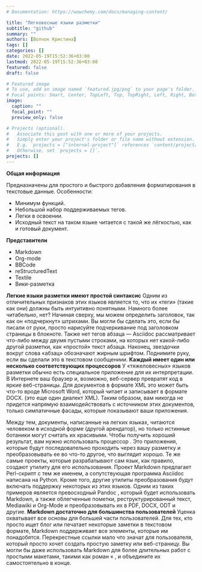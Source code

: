 ```yaml
---
# Documentation: https://wowchemy.com/docs/managing-content/

title: "Легковесные языки разметки"
subtitle: "github"
summary: ""
authors: [Волчок Кристина]
tags: []
categories: []
date: 2022-05-19T15:52:36+03:00
lastmod: 2022-05-19T15:52:36+03:00
featured: false
draft: false

# Featured image
# To use, add an image named `featured.jpg/png` to your page's folder.
# Focal points: Smart, Center, TopLeft, Top, TopRight, Left, Right, BottomLeft, Bottom, BottomRight.
image:
  caption: ""
  focal_point: ""
  preview_only: false

# Projects (optional).
#   Associate this post with one or more of your projects.
#   Simply enter your project's folder or file name without extension.
#   E.g. `projects = ["internal-project"]` references `content/project/deep-learning/index.md`.
#   Otherwise, set `projects = []`.
projects: []
---
```



**Общая информация**

Предназначены для простого и быстрого добавления форматирования в текстовые данные.
Особенности:
- Минимум функций.
- Небольшой набор поддерживаемых тегов.
- Легки в освоении.
- Исходный текст на таком языке читается с такой же лёгкостью, как и готовый документ.

**Представители**
- Markdown
- Org-mode
- BBCode
- reStructuredText
- Textile
- Вики-разметка

**Легкие языки разметки имеют простой синтаксис**
Одним из отличительных признаков этих языков является то, что их «теги» (такие как они) должны быть интуитивно понятными.
Намного более читабельно, нет? Начиная сверху, мы можем определить заголовок, так как он «подчеркнут» штрихами. Вы могли бы сделать это, если бы писали от руки, просто нарисуйте подчеркивание под заголовком страницы в блокноте. Также нет тегов абзаца — Asciidoc рассматривает что-либо между двумя пустыми строками, на которых нет какой-либо другой разметки, как «простой» текст абзаца. Наконец, звездочки вокруг слова «абзац» обозначают жирным шрифтом. Поднимите руку, если вы сделали это в текстовом сообщениии.
**Каждый имеет один или несколько соответствующих процессоров**
У «тяжеловесных» языков разметки обычно есть специальное приложение для их интерпретации. В Интернете ваш браузер и, возможно, веб-сервер превратят код в яркие веб-страницы. Для документов в формате XML это может быть что-то вроде Microsoft Word, который читает и записывает в формате DOCX. (это еще один диалект XML). Таким образом, вам никогда не придется напрямую взаимодействовать с источником этих документов, только симпатичные фасады, которые показывают ваши приложения.

Между тем, документы, написанные на легких языках, читаются человеком в исходной форме (другой арендатор), но только истинные ботаники могут считать их красивыми. Чтобы получить хороший результат, вам нужно использовать процессор . Это приложения, которые будут последовательно проходить через вашу разметку и преобразовывать ее во что-то другое, что выглядит хорошо. Те же самые проекты, которые разрабатывают сам язык, как правило, создают утилиту для его использования. Проект Markdown предлагает Perl-скрипт с тем же именем, а сопутствующая программа Asciidoc написана на Python. Кроме того, другие утилиты преобразования будут включать поддержку некоторых из этих языков. Одним из таких примеров является превосходный Pandoc , который будет использовать Markdown, а также облегченные пометки, реструктурированный текст, Mediawiki и Org-Mode и преобразовывать их в PDF, DOCX, ODT и другие.
**Markdown достаточно для большинства пользователей**
Уценка охватывает все основы для большей части пользователей. Для тех, кто просто ищет блог или печатает некоторые заметки в текстовом формате, Markdown поддерживает все элементы, которые им понадобятся. Перекрестные ссылки мало что значат для пользователя, который просто хочет создать простую заметку или веб-страницу. Вы могли бы даже использовать Markdown для более длительных работ с простыми макетами, такими как роман « , и объедините их самостоятельно в конце.

